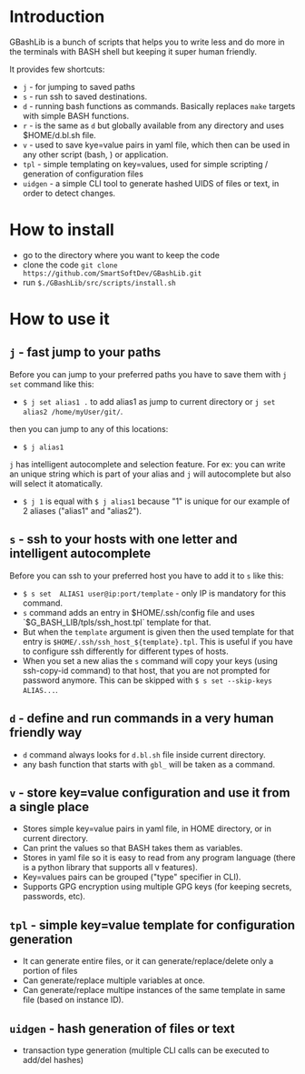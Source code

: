 # Introduction

GBashLib is a bunch of scripts that helps you to write less and do more in the terminals with BASH shell but keeping it super human friendly.

It provides few shortcuts:

- `j` - for jumping to saved paths
- `s` - run ssh to saved destinations.
- `d` - running bash functions as commands. Basically replaces `make` targets with simple BASH functions.
- `r` - is the same as `d` but globally available from any directory and uses $HOME/d.bl.sh file.
- `v` - used to save kye=value pairs in yaml file, which then can be used in any other script (bash, ) or application.
- `tpl` - simple templating on key=values, used for simple scripting / generation of configuration files
- `uidgen` - a simple CLI tool to generate hashed UIDS of files or text, in order to detect changes.



# How to install

- go to the directory where you want to keep the code
- clone the code `git clone https://github.com/SmartSoftDev/GBashLib.git`
- run `$./GBashLib/src/scripts/install.sh`

# How to use it

## `j` - fast jump to your paths

Before you can jump to your preferred paths you have to save them with `j set` command like this:

- `$ j set alias1 .` to add alias1 as jump to current directory or `j set alias2 /home/myUser/git/`.

then you can jump to any of this locations:

- `$ j alias1`

`j` has intelligent autocomplete and selection feature. For ex: you can write an unique string which is part of your alias
and `j` will autocomplete but also will select it atomatically.

- `$ j 1` is equal with `$ j alias1` because "1" is unique for our example of 2 aliases ("alias1" and "alias2").

## `s` - ssh to your hosts with one letter and intelligent autocomplete

Before you can ssh to your preferred host you have to add it to `s` like this:

- `$ s set  ALIAS1 user@ip:port/template` - only IP is mandatory for this command.
- `s` command adds an entry in $HOME/.ssh/config file and uses `$G_BASH_LIB/tpls/ssh_host.tpl` template for that.
- But when the `template` argument is given then the used template for that entry is `$HOME/.ssh/ssh_host_${template}.tpl`.
This is useful if you have to configure ssh differently for different types of hosts.
- When you set a new alias the `s` command will copy your keys (using ssh-copy-id command) to that host, that you are not prompted for password anymore.
This can be skipped with `$ s set --skip-keys ALIAS...`.

## `d` - define and run commands in a very human friendly way

- `d` command always looks for `d.bl.sh` file inside current directory.
- any bash function that starts with `gbl_` will be taken as a command.

## `v` - store key=value configuration and use it from a single place

- Stores simple key=value pairs in yaml file, in HOME directory, or in current directory.
- Can print the values so that BASH takes them as variables.
- Stores in yaml file so it is easy to read from any program language (there is a python library that supports all v features).
- Key=values pairs can be grouped ("type" specifier in CLI).
- Supports GPG encryption using multiple GPG keys (for keeping secrets, passwords, etc).

## `tpl` - simple key=value template for configuration generation

- It can generate entire files, or it can generate/replace/delete only a portion of files
- Can generate/replace multiple variables at once.
- Can generate/replace multipe instances of the same template in same file (based on instance ID).

## `uidgen` - hash generation of files or text

- transaction type generation (multiple CLI calls can be executed to add/del hashes)


